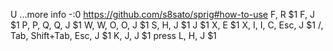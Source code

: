 <!-- Press [Ctrl]+[↓].



Press [Ctrl]+[Enter],
then follow the line-by-line instructions. -->



U ...more info -:0
https://github.com/s8sato/sprig#how-to-use
    F, R $1
        F, J $1
            P, P, Q, Q, J $1
                W, W, O, O, J $1
                    S, H, J $1
                        J $1
                            X, E $1
                                X, I, I, C, Esc, J $1
                                    /, Tab, Shift+Tab, Esc, J $1
                                        K, J, J $1
                                            press L, H, J $1
